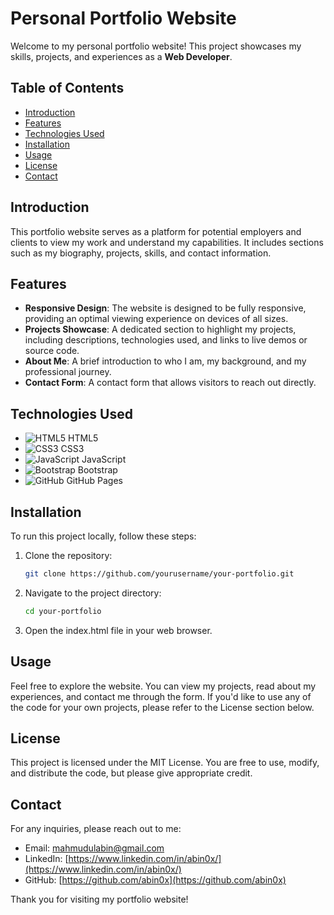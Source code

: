 # Personal Portfolio Website

Welcome to my personal portfolio website! This project showcases my skills, projects, and experiences as a **Web Developer**.

## Table of Contents

- [Introduction](#introduction)
- [Features](#features)
- [Technologies Used](#technologies-used)
- [Installation](#installation)
- [Usage](#usage)
- [License](#license)
- [Contact](#contact)

## Introduction

This portfolio website serves as a platform for potential employers and clients to view my work and understand my capabilities. It includes sections such as my biography, projects, skills, and contact information.

## Features

- **Responsive Design**: The website is designed to be fully responsive, providing an optimal viewing experience on devices of all sizes.
- **Projects Showcase**: A dedicated section to highlight my projects, including descriptions, technologies used, and links to live demos or source code.
- **About Me**: A brief introduction to who I am, my background, and my professional journey.
- **Contact Form**: A contact form that allows visitors to reach out directly.

## Technologies Used

- ![HTML5](https://img.shields.io/badge/HTML5-E34F26.svg?style=flat-square&logo=html5&logoColor=white) HTML5
- ![CSS3](https://img.shields.io/badge/CSS3-1572B6.svg?style=flat-square&logo=css3&logoColor=white) CSS3
- ![JavaScript](https://img.shields.io/badge/JavaScript-F7DF1E.svg?style=flat-square&logo=javascript&logoColor=black) JavaScript
- ![Bootstrap](https://img.shields.io/badge/Bootstrap-563D7C.svg?style=flat-square&logo=bootstrap&logoColor=white) Bootstrap <!-- Replace with any frameworks you used -->
- ![GitHub](https://img.shields.io/badge/GitHub-181717.svg?style=flat-square&logo=github&logoColor=white) GitHub Pages <!-- Add any other tools you used -->

## Installation

To run this project locally, follow these steps:

1. Clone the repository:
   ```bash
   git clone https://github.com/yourusername/your-portfolio.git
2. Navigate to the project directory:
   ```bash
   cd your-portfolio
3. Open the index.html file in your web browser.

## Usage

Feel free to explore the website. You can view my projects, read about my experiences, and contact me through the form. If you'd like to use any of the code for your own projects, please refer to the License section below.

## License

This project is licensed under the MIT License. You are free to use, modify, and distribute the code, but please give appropriate credit.

## Contact

For any inquiries, please reach out to me:

- Email: [mahmudulabin@gmail.com](mailto:mahmudulabin@gmail.com)
- LinkedIn: [https://www.linkedin.com/in/abin0x/](https://www.linkedin.com/in/abin0x/)
- GitHub: [https://github.com/abin0x](https://github.com/abin0x)

Thank you for visiting my portfolio website!


